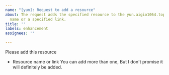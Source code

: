 ```yaml
---
name: "[yun]: Request to add a resource"
about: The request adds the specified resource to the yun.aigio1064.top, either a
  name or a specified link.
title: ''
labels: enhancement
assignees: ''

---
```


Please add this resource
- Resource name or link
You can add more than one, But I don't promise it will definitely be added.
